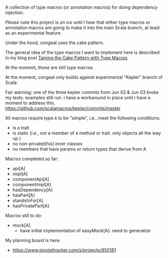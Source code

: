 A collection of type macros (or annotation macros) for doing dependency injection.

*Please note* this project is *on ice* until I hear that either type
 macros or annotation macros are going to make it into the main Scala
 branch, at least as an experimental feature.

Under the hood, congeal uses the cake pattern.

The general idea of the type macros I want to implement here is described in my
blog post [Taming the Cake Pattern with Type
Macros](http://scabl.blogspot.com/2013/03/cbdi-2.html).

At the moment, these are still type macros.

At the moment, congeal only builds against experimental "Kepler" branch of Scala.

Fair warning: one of the three kepler commits from Jun 02 & Jun 03 broke my
tests. examples still run. i have a workaround in place until i have a
moment to address this. https://github.com/scalamacros/kepler/commits/master

All macros require type `A` to be "simple", i.e., meet the following conditions:

  - is a trait
  - is static (i.e., not a member of a method or trait. only objects all the way up.)
  - no non-private[this] inner classes
  - no members that have params or return types that derive from A

Macros completed so far:
  - api[A]
  - impl[A]
  - componentApi[A]
  - componentImpl[A]
  - hasDependency[A]
  - hasPart[A]
  - standsInFor[A]
  - hasPrivatePart[A]

Macros still to do:
  - mock[A]
    - have initial implementation of easyMock[A]. need to generalize

My planning board is here:
  - https://www.pivotaltracker.com/s/projects/850181
